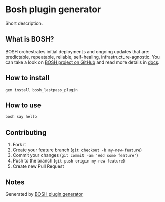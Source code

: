 # Bosh plugin generator

Short description.

## What is BOSH?
BOSH orchestrates initial deployments and ongoing updates that are: predictable, repeatable, reliable, self-healing, infrastructure-agnostic. You can take a look on [BOSH project on GitHub](https://github.com/cloudfoundry/bosh) and read more details in [docs](http://docs.cloudfoundry.org/bosh/).

## How to install
```
gem install bosh_lastpass_plugin
```

## How to use
```
bosh say hello
```

## Contributing

1. Fork it
2. Create your feature branch (`git checkout -b my-new-feature`)
3. Commit your changes (`git commit -am 'Add some feature'`)
4. Push to the branch (`git push origin my-new-feature`)
5. Create new Pull Request

## Notes

Generated by [BOSH plugin generator](https://github.com/Altoros/bosh-plugin-generator)
